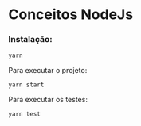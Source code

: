 # Conceitos NodeJs

### Instalação:

```
yarn
```

Para executar o projeto:

```
yarn start
```

Para executar os testes:

```
yarn test
```
